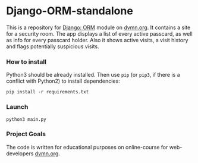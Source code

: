 # Django-ORM-standalone

This is a repository for [Django: ORM](https://dvmn.org/modules/django-orm/) module on [dvmn.org](https://dvmn.org/). It contains a site for a security room. The app displays a list of every active passcard, as well as info for every passcard holder. Also it shows active visits, a visit history and flags potentially suspicious visits.

### How to install

Python3 should be already installed. 
Then use `pip` (or `pip3`, if there is a conflict with Python2) to install dependencies:
```
pip install -r requirements.txt
```

### Launch

```
python3 main.py
```

### Project Goals

The code is written for educational purposes on online-course for web-developers [dvmn.org](https://dvmn.org/).